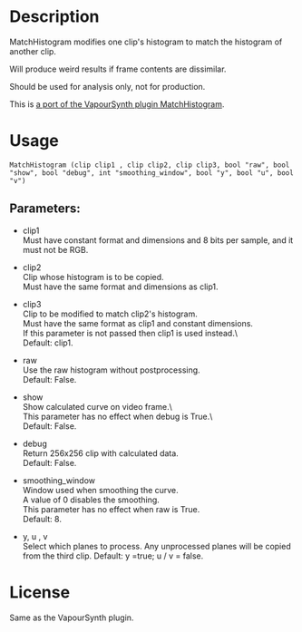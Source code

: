 # Description

MatchHistogram modifies one clip's histogram to match the histogram of another clip.

Will produce weird results if frame contents are dissimilar.

Should be used for analysis only, not for production.

This is [a port of the VapourSynth plugin MatchHistogram](https://github.com/dubhater/vapoursynth-matchhistogram).

# Usage

```
MatchHistogram (clip clip1 , clip clip2, clip clip3, bool "raw", bool "show", bool "debug", int "smoothing_window", bool "y", bool "u", bool "v")
```

## Parameters:

- clip1\
    Must have constant format and dimensions and 8 bits per sample, and it must not be RGB.

- clip2\
    Clip whose histogram is to be copied.\
    Must have the same format and dimensions as clip1.

- clip3\
    Clip to be modified to match clip2's histogram.\
    Must have the same format as clip1 and constant dimensions.\
    If this parameter is not passed then clip1 is used instead.\    
    Default: clip1.

- raw\
    Use the raw histogram without postprocessing.\
    Default: False.

- show\
    Show calculated curve on video frame.\    
    This parameter has no effect when debug is True.\    
    Default: False.

- debug\
    Return 256x256 clip with calculated data.\
    Default: False.
    
- smoothing_window\
    Window used when smoothing the curve.\
    A value of 0 disables the smoothing.\
    This parameter has no effect when raw is True.\
    Default: 8.

- y, u , v\
    Select which planes to process. Any unprocessed planes will be copied from the third clip.
    Default: y =true; u / v = false.

# License

Same as the VapourSynth plugin.
